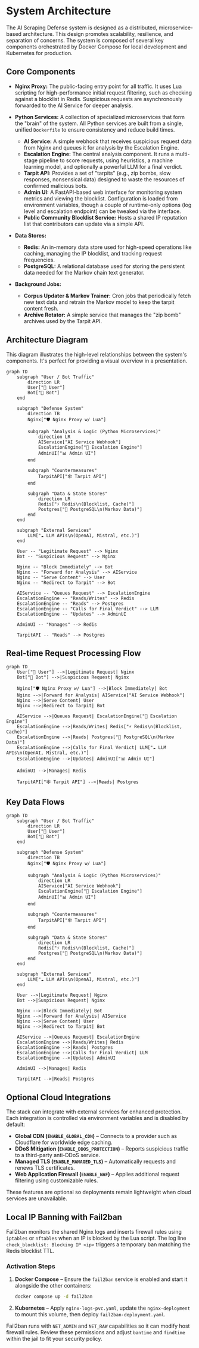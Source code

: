 # System Architecture

The AI Scraping Defense system is designed as a distributed, microservice-based architecture. This design promotes scalability, resilience, and separation of concerns. The system is composed of several key components orchestrated by Docker Compose for local development and Kubernetes for production.

## Core Components

- **Nginx Proxy:** The public-facing entry point for all traffic. It uses Lua scripting for high-performance initial request filtering, such as checking against a blocklist in Redis. Suspicious requests are asynchronously forwarded to the AI Service for deeper analysis.

- **Python Services:** A collection of specialized microservices that form the "brain" of the system. All Python services are built from a single, unified `Dockerfile` to ensure consistency and reduce build times.

  - **AI Service:** A simple webhook that receives suspicious request data from Nginx and queues it for analysis by the Escalation Engine.
  - **Escalation Engine:** The central analysis component. It runs a multi-stage pipeline to score requests, using heuristics, a machine learning model, and optionally a powerful LLM for a final verdict.
  - **Tarpit API:** Provides a set of "tarpits" (e.g., zip bombs, slow responses, nonsensical data) designed to waste the resources of confirmed malicious bots.
  - **Admin UI:** A FastAPI-based web interface for monitoring system metrics and viewing the blocklist. Configuration is loaded from environment variables, though a couple of runtime-only options (log level and escalation endpoint) can be tweaked via the interface.
  - **Public Community Blocklist Service:** Hosts a shared IP reputation list that contributors can update via a simple API.

- **Data Stores:**
  - **Redis:** An in-memory data store used for high-speed operations like caching, managing the IP blocklist, and tracking request frequencies.
  - **PostgreSQL:** A relational database used for storing the persistent data needed for the Markov chain text generator.

- **Background Jobs:**
  - **Corpus Updater & Markov Trainer:** Cron jobs that periodically fetch new text data and retrain the Markov model to keep the tarpit content fresh.
  - **Archive Rotator:** A simple service that manages the "zip bomb" archives used by the Tarpit API.

## Architecture Diagram

This diagram illustrates the high-level relationships between the system's components. It's perfect for providing a visual overview in a presentation.

```mermaid
graph TD
    subgraph "User / Bot Traffic"
        direction LR
        User["👤 User"]
        Bot["🤖 Bot"]
    end

    subgraph "Defense System"
        direction TB
        Nginx["🛡️ Nginx Proxy w/ Lua"]
        
        subgraph "Analysis & Logic (Python Microservices)"
            direction LR
            AIService["AI Service Webhook"]
            EscalationEngine["🧠 Escalation Engine"]
            AdminUI["📊 Admin UI"]
        end

        subgraph "Countermeasures"
            TarpitAPI["🕸️ Tarpit API"]
        end

        subgraph "Data & State Stores"
            direction LR
            Redis["⚡ Redis\n(Blocklist, Cache)"]
            Postgres["🐘 PostgreSQL\n(Markov Data)"]
        end
    end
    
    subgraph "External Services"
        LLM["☁️ LLM APIs\n(OpenAI, Mistral, etc.)"]
    end

    User -- "Legitimate Request" --> Nginx
    Bot -- "Suspicious Request" --> Nginx

    Nginx -- "Block Immediately" --> Bot
    Nginx -- "Forward for Analysis" --> AIService
    Nginx -- "Serve Content" --> User
    Nginx -- "Redirect to Tarpit" --> Bot

    AIService -- "Queues Request" --> EscalationEngine
    EscalationEngine -- "Reads/Writes" --> Redis
    EscalationEngine -- "Reads" --> Postgres
    EscalationEngine -- "Calls for Final Verdict" --> LLM
    EscalationEngine -- "Updates" --> AdminUI

    AdminUI -- "Manages" --> Redis

    TarpitAPI -- "Reads" --> Postgres
```

## Real-time Request Processing Flow

```mermaid
graph TD
    User["👤 User"] -->|Legitimate Request| Nginx
    Bot["🤖 Bot"] -->|Suspicious Request| Nginx

    Nginx["🛡️ Nginx Proxy w/ Lua"] -->|Block Immediately| Bot
    Nginx -->|Forward for Analysis| AIService["AI Service Webhook"]
    Nginx -->|Serve Content| User
    Nginx -->|Redirect to Tarpit| Bot

    AIService -->|Queues Request| EscalationEngine["🧠 Escalation Engine"]
    EscalationEngine -->|Reads/Writes| Redis["⚡ Redis\n(Blocklist, Cache)"]
    EscalationEngine -->|Reads| Postgres["🐘 PostgreSQL\n(Markov Data)"]
    EscalationEngine -->|Calls for Final Verdict| LLM["☁️ LLM APIs\n(OpenAI, Mistral, etc.)"]
    EscalationEngine -->|Updates| AdminUI["📊 Admin UI"]

    AdminUI -->|Manages| Redis

    TarpitAPI["🕸️ Tarpit API"] -->|Reads| Postgres
```

## Key Data Flows

```mermaid
graph TD
    subgraph "User / Bot Traffic"
        direction LR
        User["👤 User"]
        Bot["🤖 Bot"]
    end

    subgraph "Defense System"
        direction TB
        Nginx["🛡️ Nginx Proxy w/ Lua"]

        subgraph "Analysis & Logic (Python Microservices)"
            direction LR
            AIService["AI Service Webhook"]
            EscalationEngine["🧠 Escalation Engine"]
            AdminUI["📊 Admin UI"]
        end

        subgraph "Countermeasures"
            TarpitAPI["🕸️ Tarpit API"]
        end

        subgraph "Data & State Stores"
            direction LR
            Redis["⚡ Redis\n(Blocklist, Cache)"]
            Postgres["🐘 PostgreSQL\n(Markov Data)"]
        end
    end

    subgraph "External Services"
        LLM["☁️ LLM APIs\n(OpenAI, Mistral, etc.)"]
    end

    User -->|Legitimate Request| Nginx
    Bot -->|Suspicious Request| Nginx

    Nginx -->|Block Immediately| Bot
    Nginx -->|Forward for Analysis| AIService
    Nginx -->|Serve Content| User
    Nginx -->|Redirect to Tarpit| Bot

    AIService -->|Queues Request| EscalationEngine
    EscalationEngine -->|Reads/Writes| Redis
    EscalationEngine -->|Reads| Postgres
    EscalationEngine -->|Calls for Final Verdict| LLM
    EscalationEngine -->|Updates| AdminUI

    AdminUI -->|Manages| Redis

    TarpitAPI -->|Reads| Postgres
```

## Optional Cloud Integrations

The stack can integrate with external services for enhanced protection. Each integration is controlled via environment variables and is disabled by default:

- **Global CDN (`ENABLE_GLOBAL_CDN`)** – Connects to a provider such as Cloudflare for worldwide edge caching.
- **DDoS Mitigation (`ENABLE_DDOS_PROTECTION`)** – Reports suspicious traffic to a third-party anti-DDoS service.
- **Managed TLS (`ENABLE_MANAGED_TLS`)** – Automatically requests and renews TLS certificates.
- **Web Application Firewall (`ENABLE_WAF`)** – Applies additional request filtering using customizable rules.

These features are optional so deployments remain lightweight when cloud services are unavailable.

## Local IP Banning with Fail2ban

Fail2ban monitors the shared Nginx logs and inserts firewall rules using
`iptables` or `nftables` when an IP is blocked by the Lua script. The log line
`check_blocklist: Blocking IP <ip>` triggers a temporary ban matching the Redis
blocklist TTL.

### Activation Steps

1. **Docker Compose** – Ensure the `fail2ban` service is enabled and start it
   alongside the other containers:
   ```bash
   docker compose up -d fail2ban
   ```
2. **Kubernetes** – Apply `nginx-logs-pvc.yaml`, update the `nginx-deployment`
   to mount this volume, then deploy `fail2ban-deployment.yaml`.

Fail2ban runs with `NET_ADMIN` and `NET_RAW` capabilities so it can modify host
firewall rules. Review these permissions and adjust `bantime` and `findtime`
within the jail to fit your security policy.
